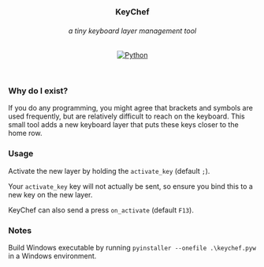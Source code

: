 <div align="center">

### KeyChef

###### a tiny keyboard layer management tool

[![Python](https://img.shields.io/badge/python-3670A0?logo=python&logoColor=ffdd54)](https://www.python.org)

</div>
<br />

### Why do I exist?

If you do any programming, you might agree that brackets and symbols are used frequently, but are relatively difficult to reach on the keyboard. This small tool adds a new keyboard layer that puts these keys closer to the home row.

### Usage

Activate the new layer by holding the `activate_key` (default `;`).

Your `activate_key` key will not actually be sent, so ensure you bind this to a new key on the new layer.

KeyChef can also send a press `on_activate` (default `F13`).

### Notes

Build Windows executable by running `pyinstaller --onefile .\keychef.pyw` in a Windows environment.
